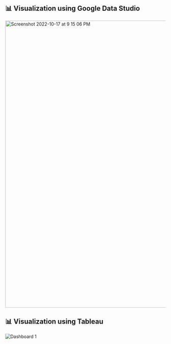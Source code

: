 ## 📊 Visualization using Google Data Studio
<img width="901" alt="Screenshot 2022-10-17 at 9 15 06 PM" src="https://user-images.githubusercontent.com/40571742/196186670-bfb78206-0e83-464e-8842-c7a9f1e9776b.png">

## 📊 Visualization using Tableau
![Dashboard 1](https://user-images.githubusercontent.com/40571742/196187985-55d68216-9377-49e1-b500-b0732cd73027.png)
